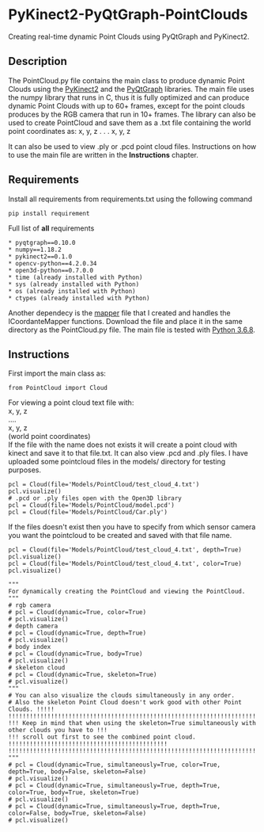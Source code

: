 # PyKinect2-PyQtGraph-PointClouds
Creating real-time dynamic Point Clouds using PyQtGraph and PyKinect2.

## Description
The PointCloud.py file contains the main class to produce dynamic Point Clouds using the [PyKinect2](https://github.com/Kinect/PyKinect2) and the [PyQtGraph](https://github.com/pyqtgraph/pyqtgraph) libraries.
The main file uses the numpy library that runs in C, thus it is fully optimized and can produce dynamic Point Clouds with up to 60+ frames, except for the point clouds produces by the RGB camera that run in 10+ frames.
The library can also be used to create PointCloud and save them as a .txt file containing the world point coordinates as: 
x, y, z
   .
   .
   .
x, y, z

It can also be used to view .ply or .pcd point cloud files. Instructions on how to use the main file are written in the **Instructions** chapter.

## Requirements
Install all requirements from requirements.txt using the following command
```
pip install requirement
```
Full list of **all** requirements
```
* pyqtgraph==0.10.0
* numpy==1.18.2
* pykinect2==0.1.0
* opencv-python==4.2.0.34
* open3d-python==0.7.0.0
* time (already installed with Python)
* sys (already installed with Python)
* os (already installed with Python)
* ctypes (already installed with Python)
```

Another dependecy is the [mapper](https://github.com/KonstantinosAng/PyKinect2-Mapper-Functions) file that I created and handles the ICoordanteMapper functions. Download the file and place it in the same directory as the PointCloud.py file. The main file is tested with [Python 3.6.8](https://www.python.org/downloads/release/python-368/).

## Instructions
First import the main class as:
```
from PointCloud import Cloud
```
For viewing a point cloud text file with:                                              
    x, y, z                                                                            
    ....                                                                               
    x, y, z                                                                            
(world point coordinates)                                                              
If the file with the name does not exists it will create a point cloud with kinect and save it to that file.txt. It can also view .pcd and .ply files. I have uploaded some pointcloud files in the models/ directory for testing purposes.
```
pcl = Cloud(file='Models/PointCloud/test_cloud_4.txt')
pcl.visualize()
# .pcd or .ply files open with the Open3D library
pcl = Cloud(file='Models/PointCloud/model.pcd')
pcl = Cloud(file='Models/PointCloud/Car.ply')
```
If the files doesn't exist then you have to specify from which sensor camera you want the pointcloud to be created and saved with that file name.
```
pcl = Cloud(file='Models/PointCloud/test_cloud_4.txt', depth=True)
pcl.visualize()
pcl = Cloud(file='Models/PointCloud/test_cloud_4.txt', color=True)
pcl.visualize()
```
    """
    For dynamically creating the PointCloud and viewing the PointCloud.
    """
    # rgb camera
    # pcl = Cloud(dynamic=True, color=True)
    # pcl.visualize()
    # depth camera
    # pcl = Cloud(dynamic=True, depth=True)
    # pcl.visualize()
    # body index
    # pcl = Cloud(dynamic=True, body=True)
    # pcl.visualize()
    # skeleton cloud
    # pcl = Cloud(dynamic=True, skeleton=True)
    # pcl.visualize()
    """
    # You can also visualize the clouds simultaneously in any order.
    # Also the skeleton Point Cloud doesn't work good with other Point Clouds. !!!!!
    !!!!!!!!!!!!!!!!!!!!!!!!!!!!!!!!!!!!!!!!!!!!!!!!!!!!!!!!!!!!!!!!!!!!!!!!!!!!!!!!!!!!!!!!!!!!!!!!!!!
    !!! Keep in mind that when using the skeleton=True simultaneously with other clouds you have to !!!
    !!! scroll out first to see the combined point cloud. !!!!!!!!!!!!!!!!!!!!!!!!!!!!!!!!!!!!!!!!!!!!!
    !!!!!!!!!!!!!!!!!!!!!!!!!!!!!!!!!!!!!!!!!!!!!!!!!!!!!!!!!!!!!!!!!!!!!!!!!!!!!!!!!!!!!!!!!!!!!!!!!!!
    """
    # pcl = Cloud(dynamic=True, simultaneously=True, color=True, depth=True, body=False, skeleton=False)
    # pcl.visualize()
    # pcl = Cloud(dynamic=True, simultaneously=True, depth=True, color=True, body=True, skeleton=True)
    # pcl.visualize()
    # pcl = Cloud(dynamic=True, simultaneously=True, depth=True, color=False, body=True, skeleton=False)
    # pcl.visualize()
```
